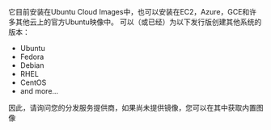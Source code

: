它目前安装在Ubuntu Cloud Images中，也可以安装在EC2，Azure，GCE和许多其他云上的官方Ubuntu映像中。
可以（或已经）为以下发行版创建其他系统的版本：
* Ubuntu
* Fedora
* Debian
* RHEL
* CentOS
* and more…

因此，请询问您的分发服务提供商，如果尚未提供镜像，您可以在其中获取内置图像
